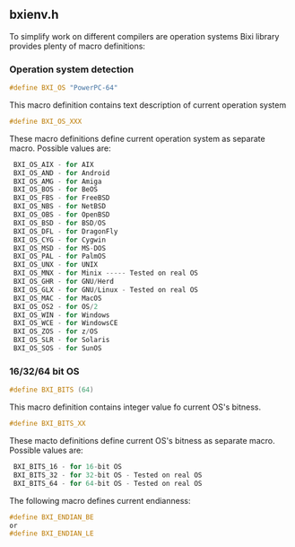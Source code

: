## bxienv.h 

To simplify work on different compilers are operation systems Bixi library
provides plenty of macro definitions:

### Operation system detection 

```c
#define BXI_OS "PowerPC-64"
```
This macro definition contains text description of current operation system
```c
#define BXI_OS_XXX
```
These macro definitions define current operation system as separate macro. Possible
values are:
```c
 BXI_OS_AIX - for AIX
 BXI_OS_AND - for Android
 BXI_OS_AMG - for Amiga
 BXI_OS_BOS - for BeOS
 BXI_OS_FBS - for FreeBSD
 BXI_OS_NBS - for NetBSD
 BXI_OS_OBS - for OpenBSD
 BXI_OS_BSD - for BSD/OS
 BXI_OS_DFL - for DragonFly
 BXI_OS_CYG - for Cygwin
 BXI_OS_MSD - for MS-DOS
 BXI_OS_PAL - for PalmOS
 BXI_OS_UNX - for UNIX
 BXI_OS_MNX - for Minix ----- Tested on real OS
 BXI_OS_GHR - for GNU/Herd
 BXI_OS_GLX - for GNU/Linux - Tested on real OS
 BXI_OS_MAC - for MacOS
 BXI_OS_OS2 - for OS/2
 BXI_OS_WIN - for Windows
 BXI_OS_WCE - for WindowsCE
 BXI_OS_ZOS - for z/OS
 BXI_OS_SLR - for Solaris
 BXI_OS_SOS - for SunOS
```

### 16/32/64 bit OS 

```c
#define BXI_BITS (64)
```
This macro definition contains integer value fo current OS's bitness.
```c
#define BXI_BITS_XX
```
These macto definitions define current OS's bitness as separate macro. Possible
values are:
```c
 BXI_BITS_16 - for 16-bit OS
 BXI_BITS_32 - for 32-bit OS - Tested on real OS
 BXI_BITS_64 - for 64-bit OS - Tested on real OS
```
The following macro defines current endianness:
```c
#define BXI_ENDIAN_BE
or
#define BXI_ENDIAN_LE
```
